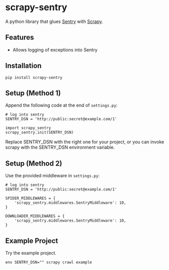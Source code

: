 scrapy-sentry
=============

A python library that glues [Sentry](http://www.getsentry.com) with [Scrapy](http://www.scrapy.org).

Features
--------

* Allows logging of exceptions into Sentry

Installation
------------

  ```
  pip install scrapy-sentry
  ```

Setup (Method 1)
----------------

Append the following code at the end of `settings.py`:

  ```
  # log into sentry
  SENTRY_DSN = 'http://public:secret@example.com/1'

  import scrapy_sentry
  scrapy_sentry.init(SENTRY_DSN)

  ```

Replace SENTRY_DSN with the right one for your project, or you can invoke scrapy with the SENTRY_DSN environment variable.

Setup (Method 2)
----------------
Use the provided middleware in `settings.py`:

  ```
  # log into sentry
  SENTRY_DSN = 'http://public:secret@example.com/1'

  SPIDER_MIDDLEWARES = {
      'scrapy_sentry.middlewares.SentryMiddleware': 10,
  }

  DOWNLOADER_MIDDLEWARES = {
      'scrapy_sentry.middlewares.SentryMiddleware': 10,
  }

  ```

Example Project
---------------
Try the example project.

  ```
  env SENTRY_DSN="" scrapy crawl example

